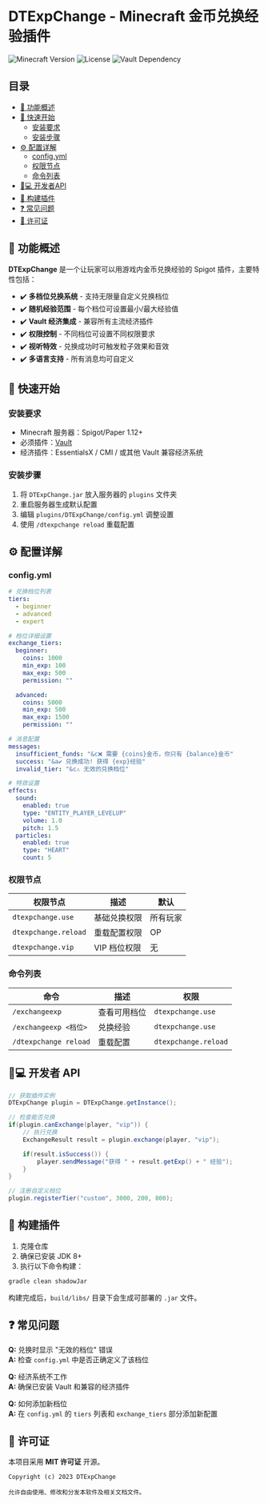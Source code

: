# DTExpChange - Minecraft 金币兑换经验插件

![Minecraft Version](https://img.shields.io/badge/Minecraft-1.12%2B-brightgreen)
![License](https://img.shields.io/badge/License-MIT-blue)
![Vault Dependency](https://img.shields.io/badge/Requires-Vault-yellow)

## 目录
- [🎯 功能概述](#-功能概述)
- [🚀 快速开始](#-快速开始)
  - [安装要求](#安装要求)
  - [安装步骤](#安装步骤)
- [⚙️ 配置详解](#️-配置详解)
  - [config.yml](#configyml)
  - [权限节点](#权限节点)
  - [命令列表](#命令列表)
- [👨💻 开发者API](#-开发者api)
- [🔧 构建插件](#-构建插件)
- [❓ 常见问题](#-常见问题)
- [📜 许可证](#-许可证)

## 🎯 功能概述

**DTExpChange** 是一个让玩家可以用游戏内金币兑换经验的 Spigot 插件，主要特性包括：

- ✔️ **多档位兑换系统** - 支持无限量自定义兑换档位  
- ✔️ **随机经验范围** - 每个档位可设置最小/最大经验值  
- ✔️ **Vault 经济集成** - 兼容所有主流经济插件  
- ✔️ **权限控制** - 不同档位可设置不同权限要求  
- ✔️ **视听特效** - 兑换成功时可触发粒子效果和音效  
- ✔️ **多语言支持** - 所有消息均可自定义

## 🚀 快速开始

### 安装要求

- Minecraft 服务器：Spigot/Paper 1.12+
- 必须插件：[Vault](https://www.spigotmc.org/resources/vault.34315/)
- 经济插件：EssentialsX / CMI / 或其他 Vault 兼容经济系统

### 安装步骤

1. 将 `DTExpChange.jar` 放入服务器的 `plugins` 文件夹  
2. 重启服务器生成默认配置  
3. 编辑 `plugins/DTExpChange/config.yml` 调整设置  
4. 使用 `/dtexpchange reload` 重载配置  

## ⚙️ 配置详解

### config.yml

```yaml
# 兑换档位列表
tiers:
  - beginner
  - advanced
  - expert

# 档位详细设置
exchange_tiers:
  beginner:
    coins: 1000
    min_exp: 100
    max_exp: 500
    permission: ""

  advanced:
    coins: 5000
    min_exp: 500
    max_exp: 1500
    permission: ""

# 消息配置
messages:
  insufficient_funds: "&c❌ 需要 {coins}金币，你只有 {balance}金币"
  success: "&a✔ 兑换成功! 获得 {exp}经验"
  invalid_tier: "&c⚠ 无效的兑换档位"

# 特效设置
effects:
  sound:
    enabled: true
    type: "ENTITY_PLAYER_LEVELUP"
    volume: 1.0
    pitch: 1.5
  particles:
    enabled: true
    type: "HEART"
    count: 5
```

### 权限节点

| 权限节点              | 描述               | 默认      |
|-----------------------|--------------------|-----------|
| `dtexpchange.use`     | 基础兑换权限       | 所有玩家  |
| `dtexpchange.reload`  | 重载配置权限       | OP        |
| `dtexpchange.vip`     | VIP 档位权限       | 无        |

### 命令列表

| 命令                          | 描述             | 权限                 |
|-------------------------------|------------------|----------------------|
| `/exchangeexp`                | 查看可用档位     | `dtexpchange.use`    |
| `/exchangeexp <档位>`         | 兑换经验         | `dtexpchange.use`    |
| `/dtexpchange reload`         | 重载配置         | `dtexpchange.reload` |

## 👨💻 开发者 API

```java
// 获取插件实例
DTExpChange plugin = DTExpChange.getInstance();

// 检查能否兑换
if(plugin.canExchange(player, "vip")) {
    // 执行兑换
    ExchangeResult result = plugin.exchange(player, "vip");

    if(result.isSuccess()) {
        player.sendMessage("获得 " + result.getExp() + " 经验");
    }
}

// 注册自定义档位
plugin.registerTier("custom", 3000, 200, 800);
```

## 🔧 构建插件

1. 克隆仓库  
2. 确保已安装 JDK 8+  
3. 执行以下命令构建：

```bash
gradle clean shadowJar
```

构建完成后，`build/libs/` 目录下会生成可部署的 `.jar` 文件。

## ❓ 常见问题

**Q:** 兑换时显示 "无效的档位" 错误  
**A:** 检查 `config.yml` 中是否正确定义了该档位

**Q:** 经济系统不工作  
**A:** 确保已安装 Vault 和兼容的经济插件

**Q:** 如何添加新档位  
**A:** 在 `config.yml` 的 `tiers` 列表和 `exchange_tiers` 部分添加新配置

## 📜 许可证

本项目采用 **MIT 许可证** 开源。

```
Copyright (c) 2023 DTExpChange

允许自由使用、修改和分发本软件及相关文档文件。
```
